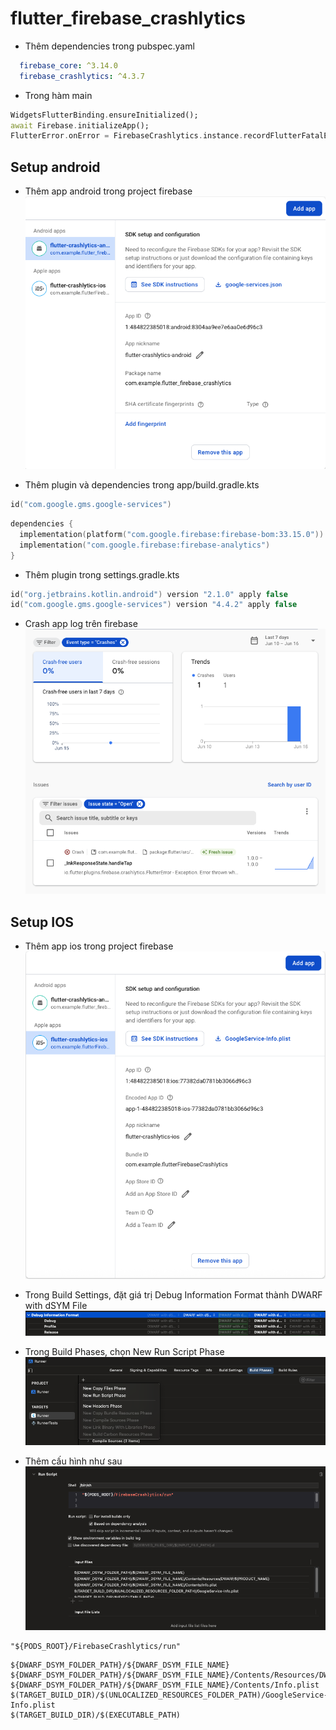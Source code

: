 # flutter_firebase_crashlytics

- Thêm dependencies trong pubspec.yaml
```yaml
  firebase_core: ^3.14.0
  firebase_crashlytics: ^4.3.7
```

- Trong hàm main
```dart
WidgetsFlutterBinding.ensureInitialized();
await Firebase.initializeApp();
FlutterError.onError = FirebaseCrashlytics.instance.recordFlutterFatalError;
```

## Setup android
- Thêm app android trong project firebase
![](assets/1.png)

- Thêm plugin và dependencies trong app/build.gradle.kts
```kotlin
id("com.google.gms.google-services")
```
```kotlin
dependencies {
  implementation(platform("com.google.firebase:firebase-bom:33.15.0"))
  implementation("com.google.firebase:firebase-analytics")
}
```
- Thêm plugin trong settings.gradle.kts
```kotlin
id("org.jetbrains.kotlin.android") version "2.1.0" apply false
id("com.google.gms.google-services") version "4.4.2" apply false
```
- Crash app log trên firebase
![](assets/5.png)

## Setup IOS
- Thêm app ios trong project firebase
  ![](assets/2.png)

- Trong Build Settings, đặt giá trị Debug Information Format thành DWARF with dSYM File
  ![](assets/7.png)

- Trong Build Phases, chọn New Run Script Phase
  ![](assets/8.png)

- Thêm cấu hình như sau
  ![](assets/9.png)

``` 
"${PODS_ROOT}/FirebaseCrashlytics/run"
```
```
${DWARF_DSYM_FOLDER_PATH}/${DWARF_DSYM_FILE_NAME}
${DWARF_DSYM_FOLDER_PATH}/${DWARF_DSYM_FILE_NAME}/Contents/Resources/DWARF/${PRODUCT_NAME}
${DWARF_DSYM_FOLDER_PATH}/${DWARF_DSYM_FILE_NAME}/Contents/Info.plist
$(TARGET_BUILD_DIR)/$(UNLOCALIZED_RESOURCES_FOLDER_PATH)/GoogleService-Info.plist
$(TARGET_BUILD_DIR)/$(EXECUTABLE_PATH)
```